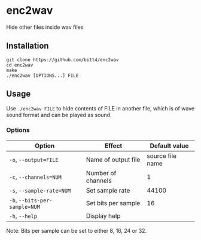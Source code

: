# enc2wav
Hide other files inside wav files

## Installation
```
git clone https://github.com/bitt4/enc2wav
cd enc2wav
make
./enc2wav [OPTIONS...] FILE
```
## Usage
Use `./enc2wav FILE` to hide contents of FILE in another file, which is of wave sound format and can be played as sound.

### Options
| Option                       | Effect              | Default value    |
|------------------------------|---------------------|------------------|
|`-o`, `--output=FILE`         | Name of output file | source file name |
|`-c`, `--channels=NUM`        | Number of channels  | 1                |
|`-s`, `--sample-rate=NUM`     | Set sample rate     | 44100            |
|`-b`, `--bits-per-sample=NUM` | Set bits per sample | 16               |
|`-h`, `--help`                | Display help        |                  |

Note: Bits per sample can be set to either 8, 16, 24 or 32.
